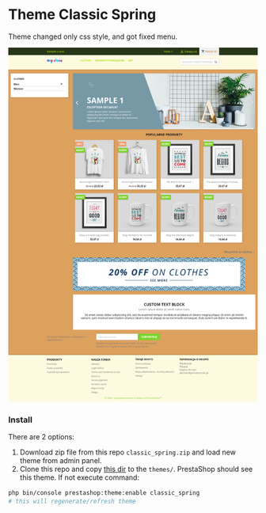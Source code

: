 # Theme Classic Spring

Theme changed only css style, and got fixed menu.

![alt text](preview.png "Title")

### Install
There are 2 options:
1. Download zip file from this repo `classic_spring.zip` and load new theme from admin panel.
1. Clone this repo and copy [this dir](https://github.com/damian-pm/prestashop_examples/tree/master/examples/ThemeClassicSpring/themes/classic_spring) to the `themes/`. PrestaShop should see this theme.
If not execute command:
```bash
php bin/console prestashop:theme:enable classic_spring
# this will regenerate/refresh theme
```
